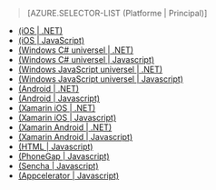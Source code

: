 ﻿> [AZURE.SELECTOR-LIST (Platforme | Principal)]
- [(iOS | .NET)](/fr-fr/documentation/articles/mobile-services-dotnet-backend-ios-get-started/)
- [(iOS | JavaScript)](/fr-fr/documentation/articles/mobile-services-ios-get-started/)
- [(Windows C# universel | .NET)](/fr-fr/documentation/articles/mobile-services-dotnet-backend-windows-store-dotnet-get-started/)
- [(Windows C# universel | Javascript)](/fr-fr/documentation/articles/mobile-services-javascript-backend-windows-store-dotnet-get-started/)
- [(Windows JavaScript universel | .NET)](/fr-fr/documentation/articles/mobile-services-dotnet-backend-windows-store-javascript-get-started/)
- [(Windows JavaScript universel | Javascript)](/fr-fr/documentation/articles/mobile-services-javascript-backend-windows-store-javascript-get-started/)
- [(Android | .NET)](/fr-fr/documentation/articles/mobile-services-dotnet-backend-android-get-started/)
- [(Android | Javascript)](/fr-fr/documentation/articles/mobile-services-android-get-started/)
- [(Xamarin iOS | .NET)](/fr-fr/documentation/articles/mobile-services-dotnet-backend-xamarin-ios-get-started/)
- [(Xamarin iOS | Javascript)](/fr-fr/documentation/articles/partner-xamarin-mobile-services-ios-get-started/)
- [(Xamarin Android | .NET)](/fr-fr/documentation/articles/mobile-services-dotnet-backend-xamarin-android-get-started/)
- [(Xamarin Android | Javascript)](/fr-fr/documentation/articles/partner-xamarin-mobile-services-android-get-started/)
- [(HTML | Javascript)](/fr-fr/documentation/articles/mobile-services-html-get-started/)
- [(PhoneGap | Javascript)](/fr-fr/documentation/articles/mobile-services-javascript-backend-phonegap-get-started/)
- [(Sencha | Javascript)](/fr-fr/documentation/articles/partner-sencha-mobile-services-get-started/)
- [(Appcelerator | Javascript)](/fr-fr/documentation/articles/partner-appcelerator-mobile-services-javascript-backend-appcelerator-get-started/)

<!--HONumber=35.1-->
